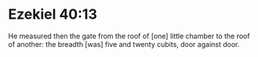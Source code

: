 # Ezekiel 40:13

He measured then the gate from the roof of [one] little chamber to the roof of another: the breadth [was] five and twenty cubits, door against door.